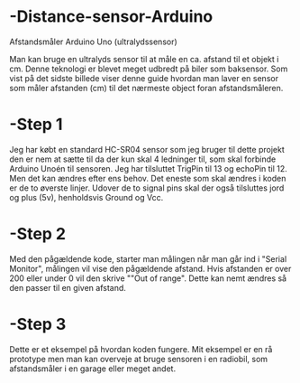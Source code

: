 # -Distance-sensor-Arduino
Afstandsmåler Arduino Uno (ultralydssensor)

Man kan bruge en ultralyds sensor til at måle en ca. afstand til et objekt i cm. Denne teknologi er blevet meget udbredt på biler som baksensor. Som vist på det sidste billede viser denne guide hvordan man laver en sensor som måler afstanden (cm) til det nærmeste object foran afstandsmåleren. 

# -Step 1
Jeg har købt en standard HC-SR04 sensor som jeg bruger til dette projekt den er nem at sætte til da der kun skal 4 ledninger til, som skal forbinde Arduino Unoén til sensoren. Jeg har tilsluttet TrigPin til 13 og echoPin til 12. Men det kan ændres efter ens behov. Det eneste som skal ændres i koden er de to øverste linjer.  Udover de to signal pins skal der også tilsluttes jord og plus (5v), henholdsvis Ground og Vcc.

# -Step 2
Med den pågældende kode, starter man målingen når man går ind i "Serial Monitor", målingen vil vise den pågældende afstand. Hvis afstanden er over 200 eller under 0 vil den skrive ""Out of range". Dette kan nemt ændres så den passer til en given afstand.  

# -Step 3
Dette er et eksempel på hvordan koden fungere. Mit eksempel er en rå prototype men man kan overveje at bruge sensoren i en radiobil, som afstandsmåler i en garage eller meget andet. 
